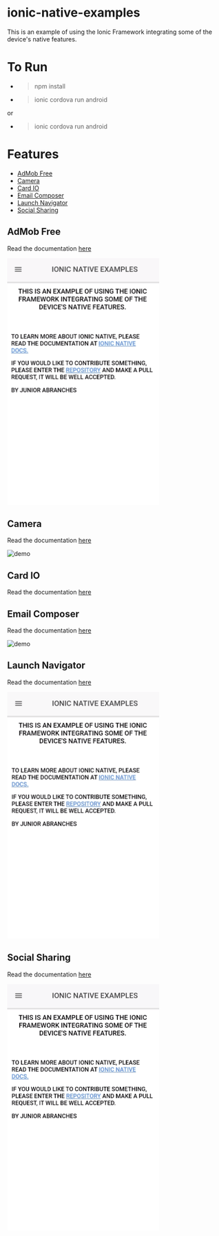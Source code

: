 # ionic-native-examples
This is an example of using the Ionic Framework integrating some of the device's native features.

# To Run

* > npm install
* > ionic cordova run android

or

* > ionic cordova run android

# Features

 * [AdMob Free](#admob-free)
 * [Camera](#camera)
 * [Card IO](#card-io)
 * [Email Composer](#email-composer)
 * [Launch Navigator](#launch-navigator)
 * [Social Sharing](#social-sharing)

 ## AdMob Free

 Read the documentation [here](https://ionicframework.com/docs/native/admob-free/)

 ![demo](src/assets/demos/admob.gif)

 ## Camera

 Read the documentation [here](https://ionicframework.com/docs/native/camera/)

 ![demo](src/assets/demos/camera.gif)

 ## Card IO

 Read the documentation [here](https://ionicframework.com/docs/native/card-io/)

 ## Email Composer

 Read the documentation [here](https://ionicframework.com/docs/native/email-composer/)

 ![demo](src/assets/demos/emailComposer.gif)

 ## Launch Navigator

 Read the documentation [here](https://ionicframework.com/docs/native/launch-navigator/)

 ![demo](src/assets/demos/launchNavigator.gif)

 ## Social Sharing

 Read the documentation [here](https://ionicframework.com/docs/native/social-sharing/)

 ![demo](src/assets/demos/socialSharing.gif)  
